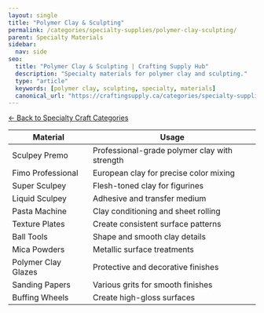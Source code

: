 ```yaml
---
layout: single
title: "Polymer Clay & Sculpting"
permalink: /categories/specialty-supplies/polymer-clay-sculpting/
parent: Specialty Materials
sidebar:
  nav: side
seo:
  title: "Polymer Clay & Sculpting | Crafting Supply Hub"
  description: "Specialty materials for polymer clay and sculpting."
  type: "article"
  keywords: [polymer clay, sculpting, specialty, materials]
  canonical_url: "https://craftingsupply.ca/categories/specialty-supplies/polymer-clay-sculpting/"
---
```


[← Back to Specialty Craft Categories](/categories/specialty-supplies/)

| Material | Usage |
|----------|-------|
| Sculpey Premo | Professional-grade polymer clay with strength |
| Fimo Professional | European clay for precise color mixing |
| Super Sculpey | Flesh-toned clay for figurines |
| Liquid Sculpey | Adhesive and transfer medium |
| Pasta Machine | Clay conditioning and sheet rolling |
| Texture Plates | Create consistent surface patterns |
| Ball Tools | Shape and smooth clay details |
| Mica Powders | Metallic surface treatments |
| Polymer Clay Glazes | Protective and decorative finishes |
| Sanding Papers | Various grits for smooth finishes |
| Buffing Wheels | Create high-gloss surfaces |
